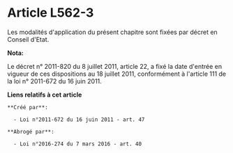 # Article L562-3

Les modalités d'application du présent chapitre sont fixées par décret en Conseil d'Etat.

**Nota:**

Le décret n° 2011-820 du 8 juillet 2011, article 22, a fixé la date d'entrée en vigueur de ces dispositions au 18 juillet
2011, conformément à l'article 111 de la loi n° 2011-672 du 16 juin 2011.

**Liens relatifs à cet article**

	**Créé par**:

	  - Loi n°2011-672 du 16 juin 2011 - art. 47

	**Abrogé par**:

	  - Loi n°2016-274 du 7 mars 2016 - art. 40
